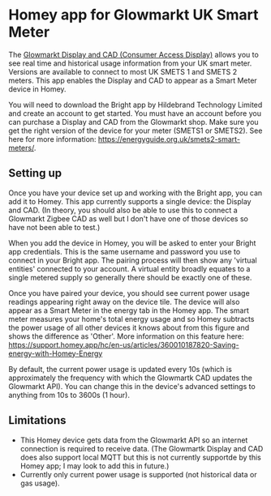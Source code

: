 # Homey app for Glowmarkt UK Smart Meter

The [Glowmarkt Display and CAD \(Consumer Access Display\)](https://shop.glowmarkt.com) allows you to see real time and historical usage information from your UK smart meter. Versions are available to connect to most UK SMETS 1 and SMETS 2 meters. This app enables the Display and CAD to appear as a Smart Meter device in Homey.

You will need to download the Bright app by Hildebrand Technology Limited and create an account to get started. You must have an account before you can purchase a Display and CAD from the Glowmarkt shop. Make sure you get the right version of the device for your meter (SMETS1 or SMETS2). See here for more information: https://energyguide.org.uk/smets2-smart-meters/.

## Setting up

Once you have your device set up and working with the Bright app, you can add it to Homey. This app currently supports a single device: the Display and CAD. (In theory, you should also be able to use this to connect a Glowmarkt Zigbee CAD as well but I don't have one of those devices so have not been able to test.)

When you add the device in Homey, you will be asked to enter your Bright app credentials. This is the same username and password you use to connect in your Bright app. The pairing process will then show any 'virtual entities' connected to your account. A virtual entity broadly equates to a single metered supply so generally there should be exactly one of these. 

Once you have paired your device, you should see current power usage readings appearing right away on the device tile. The device will also appear as a Smart Meter in the energy tab in the Homey app. The smart meter measures your home's total energy usage and so Homey subtracts the power usage of all other devices it knows about from this figure and shows the difference as 'Other'. More information on this feature here: https://support.homey.app/hc/en-us/articles/360010187820-Saving-energy-with-Homey-Energy

By default, the current power usage is updated every 10s (which is approximately the frequency with which the Glowmartk CAD updates the Glowmarkt API). You can change this in the device's advanced settings to anything from 10s to 3600s (1 hour).

## Limitations

* This Homey device gets data from the Glowmarkt API so an internet connection is required to receive data. (The Glowmartk Display and CAD does also support local MQTT but this is not currently supportde by this Homey app; I may look to add this in future.)
* Currently only current power usage is supported (not historical data or gas usage).

